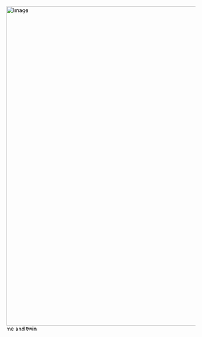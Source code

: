 <img width="1353" height="849" alt="Image" src="https://github.com/user-attachments/assets/bfd64b75-2ae9-4d15-9054-a3db294c4c9c" />
me and twin
